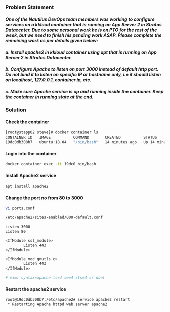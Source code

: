 ### Problem Statement

#### *One of the Nautilus DevOps team members was working to configure services on a kkloud container that is running on App Server 2 in Stratos Datacenter. Due to some personal work he is on PTO for the rest of the week, but we need to finish his pending work ASAP. Please complete the remaining work as per details given below:*

#### *a. Install apache2 in kkloud container using apt that is running on App Server 2 in Stratos Datacenter.*

#### *b. Configure Apache to listen on port 3000 instead of default http port. Do not bind it to listen on specific IP or hostname only, i.e it should listen on localhost, 127.0.0.1, container ip, etc.*

#### *c. Make sure Apache service is up and running inside the container. Keep the container in running state at the end.*

### Solution

#### Check the container

```bash
[root@stapp02 steve]# docker container ls
CONTAINER ID   IMAGE          COMMAND       CREATED          STATUS          PORTS     NAMES
19dc0db308b7   ubuntu:18.04   "/bin/bash"   14 minutes ago   Up 14 minutes             kkloud
```

#### Login into the container

```bash
docker container exec -it 19dc0 bin/bash
```

#### Install Apache2 service

```bash
apt install apache2
```

#### Change the port no from 80 to 3000

```bash
vi ports.conf

/etc/apache2/sites-enabled/000-default.conf

Listen 3000
Listen 80

<IfModule ssl_module>
        Listen 443
</IfModule>

<IfModule mod_gnutls.c>
        Listen 443
</IfModule>

# vim: syntax=apache ts=4 sw=4 sts=4 sr noet
```

#### Restart the apache2 service

```bash
root@19dc0db308b7:/etc/apache2# service apache2 restart
 * Restarting Apache httpd web server apache2
```
